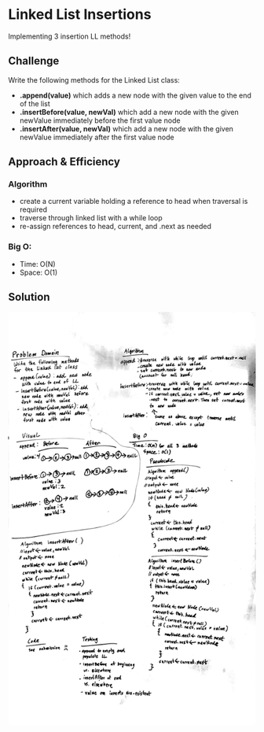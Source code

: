 # Linked List Insertions

Implementing 3 insertion LL methods!

## Challenge

Write the following methods for the Linked List class:

- **.append(value)** which adds a new node with the given value to the end of the list
- **.insertBefore(value, newVal)** which add a new node with the given newValue immediately before the first value node
- **.insertAfter(value, newVal)** which add a new node with the given newValue immediately after the first value node

## Approach & Efficiency

### Algorithm

- create a current variable holding a reference to head when traversal is required
- traverse through linked list with a while loop
- re-assign references to head, current, and .next as needed

### Big O:

- Time: O(N)
- Space: O(1)

## Solution

![Linked List Insertions](../../../assets/linked-list-insertions.jpg "linked list insertions")
